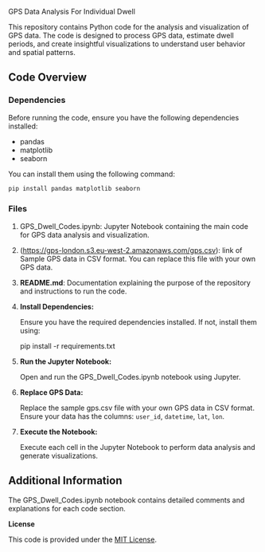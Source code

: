 GPS Data Analysis For Individual Dwell

This repository contains Python code for the analysis and visualization of GPS data. The code is designed to process GPS data, estimate dwell periods, and create insightful visualizations to understand user behavior and spatial patterns.

## Code Overview

### Dependencies

Before running the code, ensure you have the following dependencies installed:

- pandas
- matplotlib
- seaborn

You can install them using the following command:

```bash
pip install pandas matplotlib seaborn
```

### Files

1. GPS_Dwell_Codes.ipynb: Jupyter Notebook containing the main code for GPS data analysis and visualization.

2. (https://gps-london.s3.eu-west-2.amazonaws.com/gps.csv): link of Sample GPS data in CSV format. You can replace this file with your own GPS data.

3. **README.md**: Documentation explaining the purpose of the repository and instructions to run the code.



2. **Install Dependencies:**

   Ensure you have the required dependencies installed. If not, install them using:

   pip install -r requirements.txt

3. **Run the Jupyter Notebook:**

   Open and run the GPS_Dwell_Codes.ipynb notebook using Jupyter.

4. **Replace GPS Data:**

   Replace the sample gps.csv file with your own GPS data in CSV format. Ensure your data has the columns: `user_id`, `datetime`, `lat`, `lon`.

5. **Execute the Notebook:**

   Execute each cell in the Jupyter Notebook to perform data analysis and generate visualizations.

## Additional Information

The GPS_Dwell_Codes.ipynb notebook contains detailed comments and explanations for each code section.

**License**

This code is provided under the [MIT License](LICENSE).

